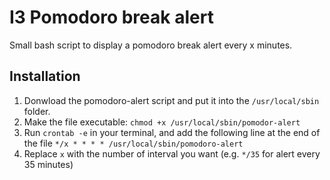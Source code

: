 # I3 Pomodoro break alert
Small bash script to display a pomodoro break alert every x minutes.
## Installation
1. Donwload the pomodoro-alert script and put it into the `/usr/local/sbin` folder.
2. Make the file executable: `chmod +x /usr/local/sbin/pomodor-alert`
3. Run `crontab -e` in your terminal, and add the following line at the end of the file
````*/x * * * * /usr/local/sbin/pomodoro-alert````
4. Replace `x` with the number of interval you want (e.g. `*/35` for alert every 35 minutes)



